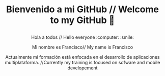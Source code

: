 # <p align="center"> Bienvenido a mi GitHub // Welcome to my GitHub 👋 </p>
<p align="center">  Hola a todos // Hello everyone :computer: :smile: </p>
<p align="center">Mi nombre es Francisco// My name is Francisco</p>
 <p align="center"> Actualmente mi formación está enfocada en el desarrollo de aplicaciones multiplataforma. //Currently my training is focused on sofware and mobile developement</p>
 <p align="center"> 
<!--
**FranaGan5/FranaGan5** is a ✨ _special_ ✨ repository because its `README.md` (this file) appears on your GitHub profile.

Here are some ideas to get you started:

- 🔭 I’m currently working on ...
- 🌱 I’m currently learning ...
- 👯 I’m looking to collaborate on ...
- 🤔 I’m looking for help with ...
- 💬 Ask me about ...
- 📫 How to reach me: ...
- 😄 Pronouns: ...
- ⚡ Fun fact: ...
-->
